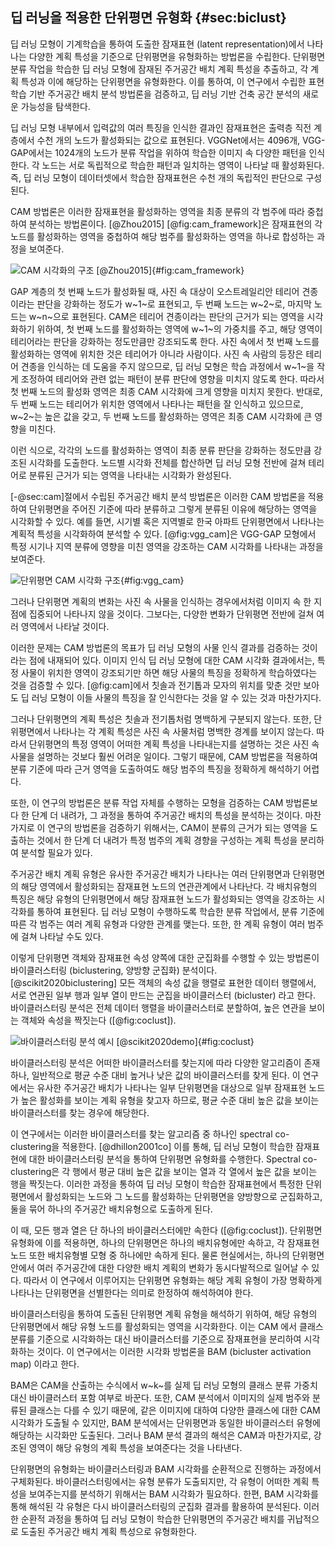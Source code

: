 ## 딥 러닝을 적용한 단위평면 유형화 {#sec:biclust}

딥 러닝 모형이 기계학습을 통하여 도출한
잠재표현 (latent representation)에서 나타나는
다양한 계획 특성을 기준으로
단위평면을 유형화하는 방법론을 수립한다.
단위평면 분류 작업을 학습한 딥 러닝 모형에 잠재된
주거공간 배치 계획 특성을 추출하고,
각 계획 특성과 이에 해당하는 단위평면을 유형화한다.
이를 통하여,
이 연구에서 수립한 표현학습 기반 주거공간 배치 분석 방법론을 검증하고,
딥 러닝 기반 건축 공간 분석의 새로운 가능성을 탐색한다.

딥 러닝 모형 내부에서
입력값의 여러 특징을 인식한 결과인 잠재표현은
출력층 직전 계층에서 수천 개의 노드가 활성화되는 값으로 표현된다.
VGGNet에서는 4096개, VGG-GAP에서는 1024개의 노드가
분류 작업을 위하여 학습한 이미지 속 다양한 패턴을 인식한다.
각 노드는 서로 독립적으로 학습한 패턴과 일치하는 영역이 나타날 때 활성화된다.
즉, 딥 러닝 모형이 데이터셋에서 학습한 잠재표현은
수천 개의 독립적인 판단으로 구성된다.

CAM 방법론은 이러한 잠재표현을 활성화하는 영역을
최종 분류의 각 범주에 따라 중첩하여 분석하는 방법론이다. [@Zhou2015]
[@fig:cam_framework]은 잠재표현의 각 노드를 활성화하는 영역을 중첩하여
해당 범주를 활성화하는 영역을 하나로 합성하는 과정을 보여준다.

![CAM 시각화의 구조 [@Zhou2015]](cam_framework.png){#fig:cam_framework}

GAP 계층의 첫 번째 노드가 활성화될 때,
사진 속 대상이 오스트레일리안 테리어 견종이라는 판단을 강화하는 정도가
w~1~로 표현되고, 두 번째 노드는 w~2~로, 마지막 노드는 w~n~으로 표현된다.
CAM은
테리어 견종이라는 판단의 근거가 되는 영역을 시각화하기 위하여,
첫 번째 노드를 활성화하는 영역에 w~1~의 가중치를 주고,
해당 영역이 테리어라는 판단을 강화하는 정도만큼만 강조되도록 한다.
사진 속에서 첫 번째 노드를 활성화하는 영역에 위치한 것은 테리어가 아니라 사람이다.
사진 속 사람의 등장은 테리어 견종을 인식하는 데 도움을 주지 않으므로,
딥 러닝 모형은 학습 과정에서 w~1~을 작게 조정하여
테리어와 관련 없는 패턴이 분류 판단에 영향을 미치지 않도록 한다.
따라서
첫 번째 노드의 활성화 영역은 최종 CAM 시각화에 크게 영향을 미치지 못한다.
반대로, 두 번째 노드는 테리어가 위치한 영역에서 나타나는 패턴을 잘 인식하고 있으므로,
w~2~는 높은 값을 갖고,
두 번째 노드를 활성화하는 영역은 최종 CAM 시각화에 큰 영향을 미친다.

이런 식으로,
각각의 노드를 활성화하는 영역이
최종 분류 판단을 강화하는 정도만큼 강조된 시각화를 도출한다.
노드별 시각화 전체를 합산하면
딥 러닝 모형 전반에 걸쳐 테리어로 분류된 근거가 되는 영역을 나타내는 시각화가 완성된다.

[-@sec:cam]절에서 수립된 주거공간 배치 분석 방법론은
이러한 CAM 방법론을 적용하여
단위평면을 주어진 기준에 따라 분류하고
그렇게 분류된 이유에 해당하는 영역을 시각화할 수 있다.
예를 들면,
시기별 혹은 지역별로 한국 아파트 단위평면에서 나타나는
계획적 특성을 시각화하여 분석할 수 있다.
[@fig:vgg_cam]은 VGG-GAP 모형에서
특정 시기나 지역 분류에 영향을 미친 영역을 강조하는
CAM 시각화를 나타내는 과정을 보여준다.

![단위평면 CAM 시각화 구조](cam.png){#fig:vgg_cam}

그러나 단위평면 계획의 변화는
사진 속 사물을 인식하는 경우에서처럼
이미지 속 한 지점에 집중되어 나타나지 않을 것이다.
그보다는,
다양한 변화가
단위평면 전반에 걸쳐 여러 영역에서 나타날 것이다.

이러한 문제는 CAM 방법론의 목표가
딥 러닝 모형의 사물 인식 결과를 검증하는 것이라는 점에
내재되어 있다.
이미지 인식 딥 러닝 모형에 대한
CAM 시각화 결과에서는,
특정 사물이 위치한 영역이 강조되기만 하면
해당 사물의 특징을 정확하게 학습하였다는 것을 검증할 수 있다.
[@fig:cam]에서
칫솔과 전기톱과 모자의 위치를 맞춘 것만 보아도
딥 러닝 모형이
이들 사물의 특징을 잘 인식한다는 것을
알 수 있는 것과 마찬가지다.

그러나 단위평면의 계획 특성은 칫솔과 전기톱처럼 명백하게 구분되지 않는다.
또한, 단위평면에서 나타나는 각 계획 특성은
사진 속 사물처럼 명백한 경계를 보이지 않는다.
따라서
단위평면의 특정 영역이 어떠한 계획 특성을 나타내는지를 설명하는 것은
사진 속 사물을 설명하는 것보다 훨씬 어려운 일이다.
그렇기 때문에,
CAM 방법론을 적용하여
분류 기준에 따라 근거 영역을 도출하여도
해당 범주의 특징을 정확하게 해석하기 어렵다.

또한,
이 연구의 방법론은
분류 작업 자체를 수행하는 모형을 검증하는 CAM 방법론보다
한 단계 더 내려가,
그 과정을 통하여 주거공간 배치의 특성을 분석하는 것이다.
마찬가지로
이 연구의 방법론을 검증하기 위해서는,
CAM이 분류의 근거가 되는 영역을 도출하는 것에서 한 단계 더 내려가
특정 범주의 계획 경향을 구성하는 계획 특성을 분리하여 분석할 필요가 있다.

주거공간 배치 계획 유형은
유사한 주거공간 배치가 나타나는 여러 단위평면과
단위평면의 해당 영역에서 활성화되는 잠재표현 노드의
연관관계에서 나타난다.
각 배치유형의 특징은
해당 유형의 단위평면에서
해당 잠재표현 노드가 활성화되는 영역을 강조하는 시각화를 통하여 표현된다.
딥 러닝 모형이 수행하도록 학습한 분류 작업에서,
분류 기준에 따른 각 범주는 여러 계획 유형과 다양한 관계를 맺는다.
또한, 한 계획 유형이 여러 범주에 걸쳐 나타날 수도 있다.

이렇게
단위평면 객체와 잠재표현 속성 양쪽에 대한 군집화를 수행할 수 있는 방법론이
바이클러스터링 (biclustering, 양방향 군집화) 분석이다.
[@scikit2020biclustering]
모든 객체의 속성 값을 행렬로 표현한 데이터 행렬에서,
서로 연관된 일부 행과 일부 열이 만드는 군집을 바이클러스터 (bicluster) 라고 한다.
바이클러스터링 분석은 전체 데이터 행렬을 바이클러스터로 분할하여,
높은 연관을 보이는 객체와 속성을 짝짓는다
([@fig:coclust]).

![바이클러스터링 분석 예시 [@scikit2020demo]](coclustering.png){#fig:coclust}

바이클러스터링 분석은
어떠한 바이클러스터를 찾는지에 따라 다양한 알고리즘이 존재하나,
일반적으로 평균 수준 대비 높거나 낮은 값의 바이클러스터를 찾게 된다.
이 연구에서는 유사한 주거공간 배치가 나타나는 일부 단위평면을 대상으로
일부 잠재표현 노드가 높은 활성화를 보이는 계획 유형을 찾고자 하므로,
평균 수준 대비 높은 값을 보이는 바이클러스터를 찾는 경우에 해당한다.

이 연구에서는
이러한 바이클러스터를 찾는 알고리즘 중 하나인
spectral co-clustering을 적용한다.
[@dhillon2001co]
이를 통해,
딥 러닝 모형이 학습한 잠재표현에 대한
바이클러스터링 분석을 통하여
단위평면 유형화를 수행한다.
Spectral co-clustering은
각 행에서 평균 대비 높은 값을 보이는 열과
각 열에서 높은 값을 보이는 행을 짝짓는다.
이러한 과정을 통하여
딥 러닝 모형이 학습한 잠재표현에서
특정한 단위평면에서 활성화되는 노드와
그 노드를 활성화하는 단위평면을 양방향으로 군집화하고,
둘을 묶어 하나의 주거공간 배치유형으로 도출하게 된다.

이 때, 모든 행과 열은 단 하나의 바이클러스터에만 속한다
([@fig:coclust]).
단위평면 유형화에 이를 적용하면,
하나의 단위평면은 하나의 배치유형에만 속하고,
각 잠재표현 노드 또한 배치유형별 모형 중 하나에만 속하게 된다.
물론 현실에서는,
하나의 단위평면 안에서
여러 주거공간에 대한
다양한 배치 계획의 변화가 동시다발적으로 일어날 수 있다.
따라서 이 연구에서 이루어지는 단위평면 유형화는
해당 계획 유형이 가장 명확하게 나타나는 단위평면을 선별한다는 의미로
한정하여 해석하여야 한다.

바이클러스터링을 통하여 도출된 단위평면 계획 유형을 해석하기 위하여,
해당 유형의 단위평면에서 해당 유형 노드를 활성화되는 영역을 시각화한다.
이는
CAM 에서 클래스 분류를 기준으로 시각화하는 대신
바이클러스터를 기준으로
잠재표현을 분리하여 시각화하는 것이다.
이 연구에서는 이러한 시각화 방법론을
BAM (bicluster activation map) 이라고 한다.

BAM은 CAM을 산출하는 수식에서 w~k~를
실제 딥 러닝 모형의 클래스 분류 가중치 대신
바이클러스터 포함 여부로 바꾼다.
또한,
CAM 분석에서 이미지의 실제 범주와 분류된 클래스는 다를 수 있기 때문에,
같은 이미지에 대하여 다양한 클래스에 대한 CAM 시각화가 도출될 수 있지만,
BAM 분석에서는
단위평면과 동일한 바이클러스터 유형에 해당하는 시각화만 도출된다.
그러나
BAM 분석 결과의 해석은 CAM과 마찬가지로,
강조된 영역이 해당 유형의 계획 특성을 보여준다는 것을 나타낸다.

단위평면의 유형화는
바이클러스터링과 BAM 시각화를
순환적으로 진행하는 과정에서 구체화된다.
바이클러스터링에서는 유형 분류가 도출되지만,
각 유형이 어떠한 계획 특성을 보여주는지를 분석하기 위해서는
BAM 시각화가 필요하다.
한편, BAM 시각화를 통해 해석된 각 유형은
다시 바이클러스터링의 군집화 결과를 활용하여 분석된다.
이러한 순환적 과정을 통하여
딥 러닝 모형이 학습한 단위평면의 주거공간 배치를
귀납적으로 도출된 주거공간 배치 계획 특성으로 유형화한다.
